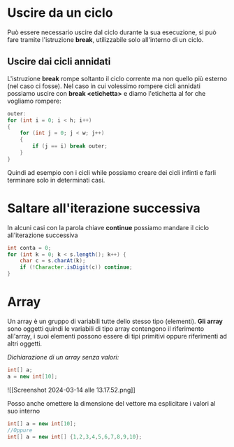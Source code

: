 # Uscire da un ciclo
Può essere necessario uscire dal ciclo durante la sua esecuzione, si può fare tramite l'istruzione **break**, utilizzabile solo all'interno di un ciclo.

## Uscire dai cicli annidati
L'istruzione **break** rompe soltanto il ciclo corrente ma non quello più esterno (nel caso ci fosse).
Nel caso in cui volessimo rompere cicli annidati possiamo uscire con **break \<etichetta\>** e diamo l'etichetta al for che vogliamo rompere:

```java
outer:
for (int i = 0; i < h; i++)
{
	for (int j = 0; j < w; j++)
	{
		if (j == i) break outer;
	}
}
```

Quindi ad esempio con i cicli while possiamo creare dei cicli infinti e farli terminare solo in determinati casi.

# Saltare all'iterazione successiva
In alcuni casi con la parola chiave **continue** possiamo mandare il ciclo all'iterazione successiva

```java
int conta = 0;
for (int k = 0; k < s.length(); k++) {
	char c = s.charAt(k);
	if (!Character.isDigit(c)) continue;
}
```

# Array
Un array è un gruppo di variabili tutte dello stesso tipo (elementi).
**Gli array** sono oggetti quindi le variabili di tipo array contengono il riferimento all'array, i suoi elementi possono essere di tipi primitivi oppure riferimenti ad altri oggetti.

_Dichiarazione di un array senza valori:_

```java
int[] a;
a = new int[10];
```

![[Screenshot 2024-03-14 alle 13.17.52.png]]

Posso anche omettere la dimensione del vettore ma esplicitare i valori al suo interno

```java
int[] a = new int[10];
//Oppure
int[] a = new int[] {1,2,3,4,5,6,7,8,9,10};
```

